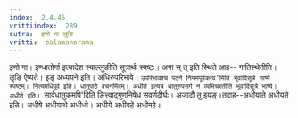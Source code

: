 ```yaml
---
index:  2.4.45
vrittiindex:  289
sutra:  इणो गा लुङि
vritti:  balamanorama 
---
```


इणो गा। इण्धातोर्गा इत्यादेश स्याल्लुङीति सूत्रार्थः स्पष्टः। अगा स् त् इति स्थिते आह-- गातिस्थेतीति। लृङि ऐष्यते। इङ् अध्ययने इति। अधिरुपरिभावे। `उपरिभावश्च पठने नियमपूर्वकत्व'मिति भूवादिसूत्रे भाष्ये स्पष्टम्। नित्यमधिपूर्व इति। धातुपाठे वचनमिदम्। अधीते इत्यत्र धातुरुपसर्ग न व्यभिचरतीति भूवादिसूत्रे भाष्ये। अधीते इति। `सार्वधातुकमपि'दिति ङित्त्वाद्गुणनिषेध सवर्णदीर्घः। अजादौ तु इयङ्।तदाह--अधीयाते अधीयते इति। अधीषे अधीयाथे अधीध्वे। अधीये अधीवहे अधीमहे।

